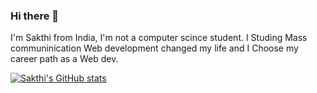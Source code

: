 ### Hi there 👋

I'm Sakthi from India, I'm not a computer scince student. I Studing Mass communinication Web development changed my life and I Choose my career path as a Web dev.

[![Sakthi's GitHub stats](https://github-readme-stats.vercel.app/api?username=sakthi0314)](https://github.com/sakthi0314/github-readme-stats)
